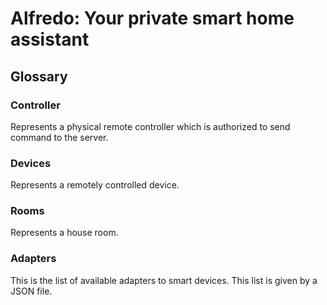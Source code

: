 # Alfredo: Your private smart home assistant

## Glossary

### Controller

Represents a physical remote controller which is authorized to send command to the server.

### Devices

Represents a remotely controlled device.

### Rooms

Represents a house room.

### Adapters

This is the list of available adapters to smart devices. This list is given by a JSON file.